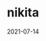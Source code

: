---
title: 'nikita'
date: 2021-07-14
uploadDate: 2024-01-30

image: {
    src: "./nikita.png",
    alt: "a headshot of nikita wearing a bright red shirt and crown of thorns, looking at the viewer. there are two disembodied hands floating on either side of his head.",
    width: "650",
    height: "725",
}
thumb: {
    src: "./nikita_thumb.png",
    alt: "nikita thumbnail",
}
desc: "a friend's original character, nikita, from their yume nikki fangame."
tags: ["nikita", "original", "digital"]
icons: ["fa-hand-sparkles"]
medium: 'clip studio paint'
original: true
gallery: true
Nsfw: false
Dd: false
---